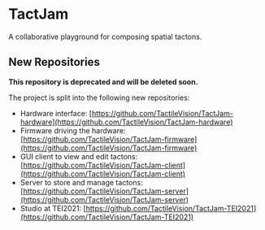 # TactJam
A collaborative playground for composing spatial tactons.

## New Repositories

**This repository is deprecated and will be deleted soon.**

The project is split into the following new repositories:

+ Hardware interface: [https://github.com/TactileVision/TactJam-hardware](https://github.com/TactileVision/TactJam-hardware)
+ Firmware driving the hardware: [https://github.com/TactileVision/TactJam-firmware](https://github.com/TactileVision/TactJam-firmware)
+ GUI client to view and edit tactons: [https://github.com/TactileVision/TactJam-client](https://github.com/TactileVision/TactJam-client)
+ Server to store and manage tactons: [https://github.com/TactileVision/TactJam-server](https://github.com/TactileVision/TactJam-server)
+ Studio at TEI2021: [https://github.com/TactileVision/TactJam-TEI2021](https://github.com/TactileVision/TactJam-TEI2021)
